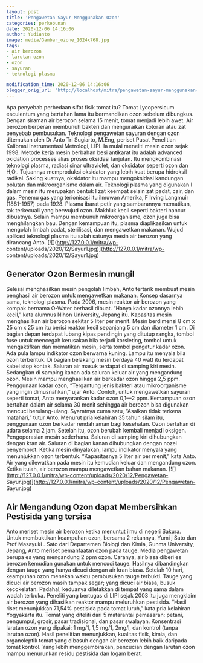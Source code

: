 ```yaml
---
layout: post
title: 'Pengawetan Sayur Menggunakan Ozon'
categories: perkebunan
date: 2020-12-06 14:16:06
author: Yudianto
image: media/Gambar_ozone_1024x768.jpg
tags:
- air berozon
- larutan ozon
- ozon
- sayuran
- teknologi plasma

modification_time: 2020-12-06 14:16:06
blogger_orig_url: "http://localhost/mitra/pengawetan-sayur-menggunakan-ozon.html"
---
```


Apa penyebab perbedaan sifat fisik tomat itu? Tomat Lycopersicum esculentum
yang bertahan lama itu bermandikan ozon sebelum dibungkus. Dengan siraman air
berozon selama 15 menit, tomat menjadi lebih awet. Air berozon berperan
membunuh bakteri dan menguraikan kotoran atau zat penyebab pembusukan.
Teknologi pengawetan sayuran dengan ozon ditemukan oleh Dr Anto Tri Sugiarto,
M.Eng, periset Pusat Penelitian Kalibrasi Instrumentasi Metrologi, LIPI. Ia
mulai meneliti mesin ozon sejak 1998. Metode kerja mesin berbahan besi
antikarat itu adalah advanced oxidation processes alias proses oksidasi
lanjutan. Itu mengkombinasi teknologi plasma, radiasi sinar ultraviolet, dan
oksidator seperti ozon dan H,O,. Tujuannya memproduksi oksidator yang lebih
kuat berupa hidroksil radikal. Saking kuatnya, oksidator itu mampu
mengoksidasi kandungan polutan dan mikroorganisme dalam air. Teknologi plasma
yang digunakan I dalam mesin itu merupakan bentuk I zat keempat selain zat
padat, cair, dan gas. Penemu gas yang terionisasi itu ilmuwan Amerika, F
Irving Langmuir (1881-1957) pada 1928. Plasma ibarat petir yang sambarannya
mematikan, tak terkecuali yang berwujud ozon. Makhluk kecil seperti bakteri
hancur dibuatnya. Selain mampu membunuh mikroorganisme, ozon juga bisa
menghilangkan bau. Dengan kemampuan itu, plasma diaplikasikan untuk mengolah
limbah padat, sterilisasi, dan mengawetkan makanan. Wujud aplikasi teknologi
plasma itu salah satunya mesin air berozon yang dirancang Anto.
[![](http://127.0.0.1/mitra/wp-
content/uploads/2020/12/Sayur1.jpg)](http://127.0.0.1/mitra/wp-
content/uploads/2020/12/Sayur1.jpg)

## Generator Ozon Bermesin mungil

Selesai menghasilkan mesin pengolah limbah, Anto tertarik membuat mesin
penghasil air berozon untuk mengawetkan makanan. Konsep dasarnya sama,
teknologi plasma. Pada 2006, mesin reaktor air berozon yang kompak bernama
O-Water berhasil dibuat. “Hanya kadar ozonnya lebih kecil,” kata alumnus Nihon
University, Jepang itu. Kapasitas mesin menghasilkan air berozon sekitar 5
liter per menit. Mesin berdimensi 8 cm x 25 cm x 25 cm itu berisi reaktor
kecil sepanjang 5 cm dan diameter 1 cm. Di bagian depan terdapat lubang kipas
pendingin yang ditutup rangka, tombol fuse untuk mencegah kerusakan bila
terjadi korsleting, tombol untuk mengaktifkan dan mematikan mesin, serta
tombol pengatur kadar ozon. Ada pula lampu indikator ozon berwarna kuning.
Lampu itu menyala bila ozon terbentuk. Di bagian belakang mesin berdaya 40
watt itu terdapat kabel stop kontak. Saluran air masuk terdapat di samping
kiri mesin. Sedangkan di samping kanan ada saluran keluar air yang mengandung
ozon. Mesin mampu menghasilkan air berkadar ozon hingga 2,5 ppm. Penggunaan
kadar ozon, “Tergantung jenis bakteri atau mikroorganisme yang ingin
dimusnahkan,” ujar Anto. Contoh, untuk mengawetkan sayuran seperti tomat, Anto
menyarankan kadar ozon 0,1—2 ppm. Kemampuan ozon bertahan dalam air selama 30
menit sehingga air berozon bisa digunakan mencuci berulang-ulang. Syaratnya
cuma satu, “Asalkan tidak terkena matahari,” tutur Anto. Menurut pria
kelahiran 35 tahun silam itu, penggunaan ozon berkadar rendah aman bagi
kesehatan. Ozon bertahan di udara selama 2 jam. Setelah itu, ozon berubah
kembali menjadi oksigen. Pengoperasian mesin sederhana. Saluran di samping
kiri dihubungkan dengan kran air. Saluran di bagian kanan dihubungkan dengan
nozel penyemprot. Ketika mesin dinyalakan, lampu indikator menyala yang
menunjukkan ozon terbentuk. “Kapasitasnya 5 liter air per menit,” kata Anto.
Air yang dilewatkan pada mesin itu kemudian keluar dan mengandung ozon. Ketika
itulah, air berozon mampu mengawetkan bahan makanan.
[![](http://127.0.0.1/mitra/wp-content/uploads/2020/12/Pengawetan-
Sayur.jpg)](http://127.0.0.1/mitra/wp-content/uploads/2020/12/Pengawetan-
Sayur.jpg)

## Air Mengandung Ozon dapat Membersihkan Pestisida yang tersisa

Anto meriset mesin air berozon ketika menuntut ilmu di negeri Sakura. Untuk
membuktikan keampuhan ozon, bersama 2 rekannya, Yumi j Sato dan Prof Masayuki
. Sato dari Departemen Biologi dan Kimia, Gunma University, Jepang, Anto
meriset pemanfaatan ozon pada tauge. Media pengawetan berupa es yang
mengandung 2 ppm ozon. Caranya, air biasa diberi es berozon kemudian gunakan
untuk mencuci tauge. Hasilnya dibandingkan dengan tauge yang hanya dicuci
dengan air kran biasa. Setelah 10 hari, keampuhan ozon menekan waktu
pembusukan tauge terbukti. Tauge yang dicuci air berozon masih tampak segar;
yang dicuci air biasa, busuk kecokelatan. Padahal, keduanya diletakkan di
tempat yang sama dalam wadah terbuka. Peneliti yang bertugas di LIPI sejak
2003 itu juga mengklaim air berozon yang dihasilkan reaktor mampu meluruhkan
pestisida. “Hasil riset menunjukkan 71,54% pestisida pada tomat luruh,” kata
pria kelahiran Yogyakarta itu. Tomat yang diteliti dari 5 matarantai
pemasaran: petani, pengumpul, grosir, pasar tradisional, dan pasar swalayan.
Konsentrasi larutan ozon yang dipakai: 1 mg/1, 1,5 mg/1, 2mg/l, dan kontrol
(tanpa larutan ozon). Hasil penelitian menunjukkan, kualitas fisik, kimia, dan
organoleptik tomat yang dibasuh dengan air berozon lebih baik daripada tomat
kontrol. Yang lebih menggembirakan, pencucian dengan larutan ozon mampu
menurunkan residu pestisida dan logam berat.


